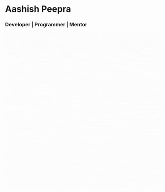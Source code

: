 # Aashish Peepra
### Developer | Programmer | Mentor

![Alt Text](https://github.com/aashishpeepra/aashishpeepra/blob/master/gify.gif)
